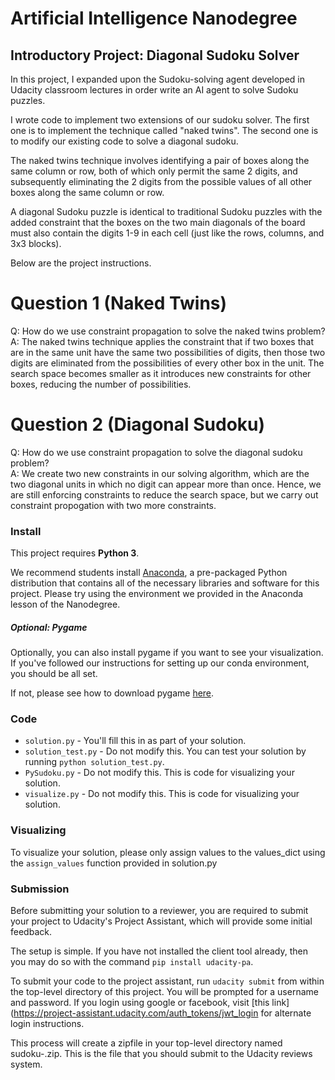 # Artificial Intelligence Nanodegree
## Introductory Project: Diagonal Sudoku Solver

In this project, I expanded upon the Sudoku-solving agent developed in Udacity classroom lectures in order write an AI agent to solve Sudoku puzzles.

I wrote code to implement two extensions of our sudoku solver. The first one is to implement the technique called "naked twins". The second one is to modify our existing code to solve a diagonal sudoku.

The naked twins technique involves identifying a pair of boxes along the same column or row, both of which only permit the same 2 digits, and subsequently eliminating the 2 digits from the possible values of all other boxes along the same column or row.

A diagonal Sudoku puzzle is identical to traditional Sudoku puzzles with the added constraint that the boxes on the two main diagonals of the board must also contain the digits 1-9 in each cell (just like the rows, columns, and 3x3 blocks).

Below are the project instructions.

# Question 1 (Naked Twins)
Q: How do we use constraint propagation to solve the naked twins problem?  
A: The naked twins technique applies the constraint that if two boxes that are in the same unit have the same two possibilities of digits, then those two digits are eliminated from the possibilities of every other box in the unit. The search space becomes smaller as it introduces new constraints for other boxes, reducing the number of possibilities.

# Question 2 (Diagonal Sudoku)
Q: How do we use constraint propagation to solve the diagonal sudoku problem?  
A: We create two new constraints in our solving algorithm, which are the two diagonal units in which no digit can appear more than once. Hence, we are still enforcing constraints to reduce the search space, but we carry out constraint propogation with two more constraints.

### Install

This project requires **Python 3**.

We recommend students install [Anaconda](https://www.continuum.io/downloads), a pre-packaged Python distribution that contains all of the necessary libraries and software for this project. 
Please try using the environment we provided in the Anaconda lesson of the Nanodegree.

##### Optional: Pygame

Optionally, you can also install pygame if you want to see your visualization. If you've followed our instructions for setting up our conda environment, you should be all set.

If not, please see how to download pygame [here](http://www.pygame.org/download.shtml).

### Code

* `solution.py` - You'll fill this in as part of your solution.
* `solution_test.py` - Do not modify this. You can test your solution by running `python solution_test.py`.
* `PySudoku.py` - Do not modify this. This is code for visualizing your solution.
* `visualize.py` - Do not modify this. This is code for visualizing your solution.

### Visualizing

To visualize your solution, please only assign values to the values_dict using the ```assign_values``` function provided in solution.py

### Submission
Before submitting your solution to a reviewer, you are required to submit your project to Udacity's Project Assistant, which will provide some initial feedback.  

The setup is simple.  If you have not installed the client tool already, then you may do so with the command `pip install udacity-pa`.  

To submit your code to the project assistant, run `udacity submit` from within the top-level directory of this project.  You will be prompted for a username and password.  If you login using google or facebook, visit [this link](https://project-assistant.udacity.com/auth_tokens/jwt_login for alternate login instructions.

This process will create a zipfile in your top-level directory named sudoku-<id>.zip.  This is the file that you should submit to the Udacity reviews system.


